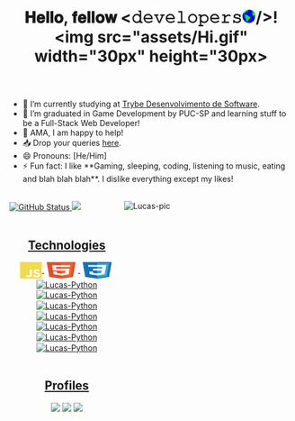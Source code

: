 <h1 align="center">
  
  𝐇𝐞𝐥𝐥𝐨, 𝐟𝐞𝐥𝐥𝐨𝐰 <𝚍𝚎𝚟𝚎𝚕𝚘𝚙𝚎𝚛𝚜<img src="assets/Earth.gif" width="24px" height="24px">/>! <img src="assets/Hi.gif" width="30px" height="30px>
</h1>
<br>
<div>  
<ul>
  <li>🔭 I’m currently studying at <a target="_blank" href="https://www.betrybe.com">Trybe Desenvolvimento de Software</a>.</li>
  <li> 🌱 I’m graduated in Game Development by PUC-SP and learning stuff to be a Full-Stack Web Developer!</li>
  <li>💬 AMA, I am happy to help!</li>
  <li>📥 Drop your queries <a target="_blank" href="https://mailhide.io/e/nljcMmeV">here</a>.</li>
  <li>😄 Pronouns: [He/Him]</li>
  <li>⚡ Fun fact: I like **Gaming, sleeping, coding, listening to music, eating and blah blah blah**. I dislike everything except my likes!
</li>
</ul>
  
  <br>
</div>
<div>
  <img align="right" alt="Lucas-pic" height="445" width = "300"src="https://64.media.tumblr.com/d7b70051b57cef7f4acc925a83b02fc1/tumblr_oubx4rwPJN1wqr4kfo1_400.gifv"> 
  <a href="https://github.com/lucasLVF">
  <img height="200em"src = "https://github-readme-stats.lostgirljourney.vercel.app/api?username=lucasLVF&bg_color=-45,25132E,008080,61A9A6,C5D6B5,98BE85&title_color=99e8e6&text_color=ffffff&hide_border=true&show_icons=true&count_private=true" alt="GitHub Status" />
    <img width="509em" src = "https://github-readme-stats.vercel.app/api/top-langs/?username=lucasLVF&layout=compact&bg_color=-45,25132E,008080,61A9A6,C5D6B5,98BE85&title_color=99e8e6&text_color=ffffff&hide_border=true&show_icons=true&count_private=true"/>    
</div>
  <br>
  
<div align="center" style="display: inline_block">
  <h2> Technologies </h1>
  <img align="center" alt="Lucas-Js" height="30" width="40" src="https://raw.githubusercontent.com/devicons/devicon/master/icons/javascript/javascript-plain.svg">
  <img align="center" alt="Lucas-HTML" height="30" width="60" src="https://raw.githubusercontent.com/devicons/devicon/master/icons/html5/html5-original.svg">
  <img align="center" alt="Lucas-CSS" height="30" width="60" src="https://raw.githubusercontent.com/devicons/devicon/master/icons/css3/css3-original.svg">
  <img align="center" alt="Lucas-Python" height="30" width="60" src="https://cdn.jsdelivr.net/gh/devicons/devicon/icons/csharp/csharp-original.svg" />     
  <img align="center" alt="Lucas-Python" height="30" width="60" src="https://cdn.jsdelivr.net/gh/devicons/devicon/icons/github/github-original.svg" />
  
  <img align="center" alt="Lucas-Python" height="30" width="60" src="https://cdn.jsdelivr.net/gh/devicons/devicon/icons/jest/jest-plain.svg" />
 
  <img align="center" alt="Lucas-Python" height="30" width="60" src="https://cdn.jsdelivr.net/gh/devicons/devicon/icons/photoshop/photoshop-plain.svg" />
  
  <img align="center" alt="Lucas-Python" height="30" width="60" src="https://cdn.jsdelivr.net/gh/devicons/devicon/icons/unity/unity-original.svg" />
  
  
  <img align="center" alt="Lucas-Python" height="30" width="60" src="https://cdn.jsdelivr.net/gh/devicons/devicon/icons/visualstudio/visualstudio-plain.svg" />
          
  
  <img align="center" alt="Lucas-Python" height="30" width="60" src="https://cdn.jsdelivr.net/gh/devicons/devicon/icons/blender/blender-original.svg" />
          
                                          
  
</div>

<br>
<div> 
 <div align="center" style:"dislpay": inline_block"> <h2> Profiles </h2> <div>
  <a href="https://www.linkedin.com/in/lucas-viana-ferreira-b6636920a/" target="_blank"><img src="https://img.shields.io/badge/-LinkedIn-%230077B5?style=for-the-badge&logo=linkedin&logoColor=white" target="_blank"></a> 
    <a href = "mailto:lucasviana300@hotmail.com"><img src="https://img.shields.io/badge/Gmail-D14836?style=for-the-badge&logo=gmail&logoColor=white" target="_blank"></a>
  <a href="https://www.instagram.com/lu_vianaf/" target="_blank"><img src="https://img.shields.io/badge/-Instagram-%23E4405F?style=for-the-badge&logo=instagram&logoColor=white" target="_blank"></a>
  
  
</div>
